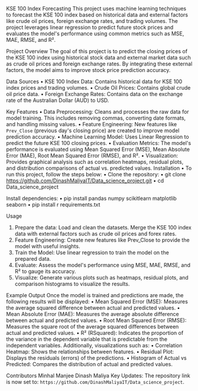  KSE 100 Index Forecasting
This project uses machine learning techniques to forecast the KSE 100 index based on historical data and external factors like crude oil prices, foreign exchange rates, and trading volumes. The project leverages linear regression to predict future stock prices and evaluates the model's performance using common metrics such as MSE, MAE, RMSE, and R².

 Project Overview
The goal of this project is to predict the closing prices of the KSE 100 index using historical stock data and external market data such as crude oil prices and foreign exchange rates. By integrating these external factors, the model aims to improve stock price prediction accuracy.

 Data Sources
•	KSE 100 Index Data: Contains historical data for KSE 100 index prices and trading volumes.
•	Crude Oil Prices: Contains global crude oil price data.
•	Foreign Exchange Rates: Contains data on the exchange rate of the Australian Dollar (AUD) to USD.

 Key Features
•	Data Preprocessing: Cleans and processes the raw data for model training. This includes removing commas, converting date formats, and handling missing values.
•	Feature Engineering: New features like `Prev_Close` (previous day's closing price) are created to improve model prediction accuracy.
•	Machine Learning Model: Uses Linear Regression to predict the future KSE 100 closing prices.
•	Evaluation Metrics: The model's performance is evaluated using Mean Squared Error (MSE), Mean Absolute Error (MAE), Root Mean Squared Error (RMSE), and R².
•	Visualization: Provides graphical analysis such as correlation heatmaps, residual plots, and distribution comparisons of actual vs. predicted values.
 Installation
•	To run this project, follow the steps below:
•	Clone the repository:
•	git clone https://github.com/DinashMaliyaIT/Data_science_project.git
•	cd Data_science_project

Install dependencies:
•	pip install pandas numpy scikitlearn matplotlib seaborn
•	pip install r requirements.txt

Usage
1.	Prepare the data: Load and clean the datasets. Merge the KSE 100 index data with external factors such as crude oil prices and forex rates.
2.	Feature Engineering: Create new features like Prev_Close to provide the model with useful insights.
3.	Train the Model: Use linear regression to train the model on the prepared data.
4.	Evaluate: Assess the model's performance using MSE, MAE, RMSE, and R² to gauge its accuracy.
5.	Visualize: Generate various plots such as heatmaps, residual plots, and comparison histograms to visualize the results.

Example Output
Once the model is trained and predictions are made, the following results will be displayed:
•	Mean Squared Error (MSE): Measures the average squared difference between actual and predicted values.
•	Mean Absolute Error (MAE): Measures the average absolute difference between actual and predicted values.
•	Root Mean Squared Error (RMSE): Measures the square root of the average squared differences between actual and predicted values.
•	R² (RSquared): Indicates the proportion of the variance in the dependent variable that is predictable from the independent variables.
Additionally, visualizations such as:
•	Correlation Heatmap: Shows the relationships between features.
•	Residual Plot: Displays the residuals (errors) of the predictions.
•	Histogram of Actual vs Predicted: Compares the distribution of actual and predicted values.

Contributors
Minhal Manjee 
Dinash Maliya 
 Key Updates:  The repository link is now set to: `https://github.com/DinashMaliyaIT/Data_science_project`.  

